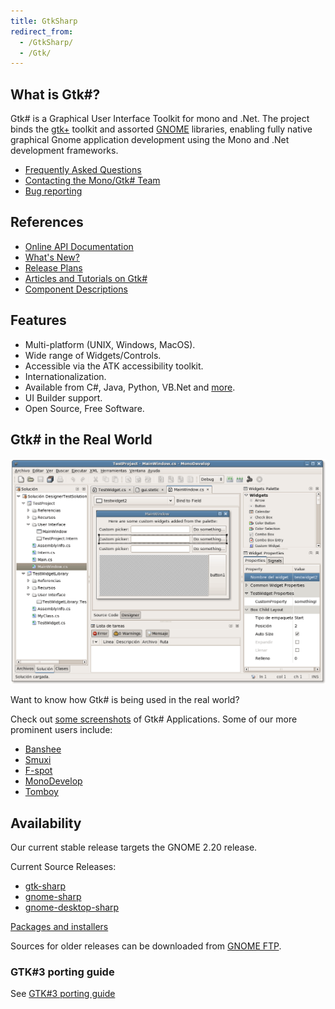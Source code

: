 ```yaml
---
title: GtkSharp
redirect_from:
  - /GtkSharp/
  - /Gtk/
---
```


What is Gtk#?
--------------

Gtk# is a Graphical User Interface Toolkit for mono and .Net. The project binds the [gtk+](http://www.gtk.org/) toolkit and assorted [GNOME](http://www.gnome.org/) libraries, enabling fully native graphical Gnome application development using the Mono and .Net development frameworks.

-   [Frequently Asked Questions](/docs/faq/general/)
-   [Contacting the Mono/Gtk# Team](http://www.go-mono.com/contact/)
-   [Bug reporting](/community/bugs/)

References
----------

-   [Online API Documentation](http://www.go-mono.com/docs/monodoc.ashx?link=root:/classlib-gnome)
-   [What's New?](/docs/gui/gtksharp/new-in-version-2x/)
-   [Release Plans](/docs/gui/gtksharp/plan/)
-   [Articles and Tutorials on Gtk#](/docs/gui/gtksharp/tutorials/)
-   [Component Descriptions](/docs/gui/gtksharp/details/#gtks-components)

Features
--------

-   Multi-platform (UNIX, Windows, MacOS).
-   Wide range of Widgets/Controls.
-   Accessible via the ATK accessibility toolkit.
-   Internationalization.
-   Available from C#, Java, Python, VB.Net and [more](/docs/about-mono/languages/).
-   UI Builder support.
-   Open Source, Free Software.

Gtk# in the Real World
-----------------------

[![Md2.png](/archived/images/3/3d/Md2.png)](/archived/images/3/3d/Md2.png)

Want to know how Gtk# is being used in the real world?

Check out [some screenshots](/docs/about-mono/showcase/screenshots/) of Gtk# Applications. Some of our more prominent users include:

-   [Banshee](http://banshee-project.org/Main_Page)
-   [Smuxi](https://www.smuxi.org/)
-   [F-spot](http://f-spot.org/Main_Page)
-   [MonoDevelop](http://www.monodevelop.com/Main_Page)
-   [Tomboy](http://www.gnome.org/projects/tomboy)

Availability
------------

Our current stable release targets the GNOME 2.20 release.

Current Source Releases:

-   [gtk-sharp](http://ftp.gnome.org/pub/gnome/sources/gtk-sharp/2.12/gtk-sharp-2.12.10.tar.gz)
-   [gnome-sharp](http://ftp.gnome.org/pub/gnome/sources/gnome-sharp/2.24/gnome-sharp-2.24.1.tar.gz)
-   [gnome-desktop-sharp](http://ftp.gnome.org/pub/gnome/sources/gnome-desktop-sharp/2.24/gnome-desktop-sharp-2.24.0.tar.gz)

[Packages and installers](/download/)

Sources for older releases can be downloaded from [GNOME FTP](http://ftp.gnome.org/pub/gnome/sources/gtk-sharp).

### GTK#3 porting guide

See [GTK#3 porting guide](/docs/gui/gtksharp/gtksharp3-porting-guide/)
